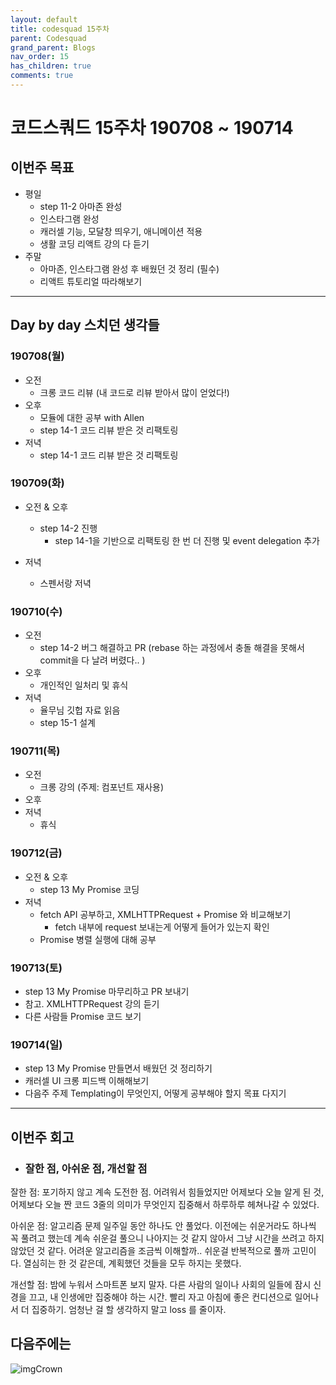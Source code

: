 ```yaml
---
layout: default
title: codesquad 15주차
parent: Codesquad
grand_parent: Blogs
nav_order: 15
has_children: true
comments: true
---
```


# 코드스쿼드 15주차 190708 ~ 190714

## 이번주 목표

- 평일
  - step 11-2 아마존 완성
  - 인스타그램 완성
  - 캐러셀 기능, 모달창 띄우기, 애니메이션 적용
  - 생활 코딩 리액트 강의 다 듣기
- 주말
  - 아마존, 인스타그램 완성 후 배웠던 것 정리 (필수)
  - 리액트 튜토리얼 따라해보기

---

## Day by day 스치던 생각들

### 190708(월)

- 오전
  - 크롱 코드 리뷰 (내 코드로 리뷰 받아서 많이 얻었다!)
- 오후
  - 모듈에 대한 공부 with Allen
  - step 14-1 코드 리뷰 받은 것 리팩토링
- 저녁
  - step 14-1 코드 리뷰 받은 것 리팩토링

### 190709(화)

- 오전 & 오후

  - step 14-2 진행
    - step 14-1을 기반으로 리팩토링 한 번 더 진행 및 event delegation 추가

- 저녁

  - 스펜서랑 저녁

### 190710(수)

- 오전
  - step 14-2 버그 해결하고 PR (rebase 하는 과정에서 충돌 해결을 못해서 commit을 다 날려 버렸다.. )
- 오후
  - 개인적인 일처리 및 휴식
- 저녁
  - 율무님 깃헙 자료 읽음
  - step 15-1 설계

### 190711(목)

- 오전
  - 크롱 강의 (주제: 컴포넌트 재사용)
- 오후
- 저녁
  - 휴식

### 190712(금)

- 오전 & 오후
  - step 13 My Promise 코딩
- 저녁
  - fetch API 공부하고, XMLHTTPRequest + Promise 와 비교해보기
    - fetch 내부에 request 보내는게 어떻게 들어가 있는지 확인
  - Promise 병렬 실행에 대해 공부

### 190713(토)

- step 13 My Promise 마무리하고 PR 보내기
- 참고. XMLHTTPRequest 강의 듣기
- 다른 사람들 Promise 코드 보기

### 190714(일)

- step 13 My Promise 만들면서 배웠던 것 정리하기
- 캐러셀 UI 크롱 피드백 이해해보기
- 다음주 주제 Templating이 무엇인지, 어떻게 공부해야 할지 목표 다지기

---

## 이번주 회고

- ### 잘한 점, 아쉬운 점, 개선할 점

잘한 점: 포기하지 않고 계속 도전한 점. 어려워서 힘들었지만 어제보다 오늘 알게 된 것, 어제보다 오늘 짠 코드 3줄의 의미가 무엇인지 집중해서 하루하루 헤쳐나갈 수 있었다.

아쉬운 점: 알고리즘 문제 일주일 동안 하나도 안 풀었다. 이전에는 쉬운거라도 하나씩 꼭 풀려고 했는데 계속 쉬운걸 풀으니 나아지는 것 같지 않아서 그냥 시간을 쓰려고 하지 않았던 것 같다. 어려운 알고리즘을 조금씩 이해할까.. 쉬운걸 반복적으로 풀까 고민이다. 열심히는 한 것 같은데, 계획했던 것들을 모두 하지는 못했다.

개선할 점: 밤에 누워서 스마트폰 보지 말자. 다른 사람의 일이나 사회의 일들에 잠시 신경을 끄고, 내 인생에만 집중해야 하는 시간. 빨리 자고 아침에 좋은 컨디션으로 일어나서 더 집중하기. 엄청난 걸 할 생각하지 말고 loss 를 줄이자.

## 다음주에는

![imgCrown](https://user-images.githubusercontent.com/18614517/63145062-e259a600-c030-11e9-8fcc-e1362a5a7156.png)
